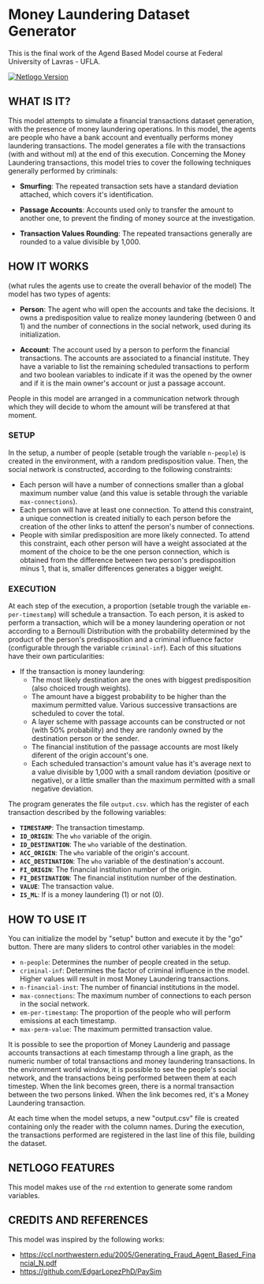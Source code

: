 # Money Laundering Dataset Generator

This is the final work of the Agend Based Model course at Federal University of Lavras - UFLA.

[![Netlogo Version](https://img.shields.io/badge/Netlogo-6.2-green)](https://ccl.northwestern.edu/netlogo/download.shtml)
## WHAT IS IT?

This model attempts to simulate a financial transactions dataset generation, with the presence of money laundering operations. In this model, the agents are people who have a bank account and eventually performs money laundering transactions. The model generates a file with the transactions (with and without ml) at the end of this execution. Concerning the Money Laundering transactions, this model tries to cover the following techniques generally performed by criminals:

- __Smurfing__: The repeated transaction sets have a standard deviation attached, which covers it's identification.

- __Passage Accounts__: Accounts used only to transfer the amount to another one, to prevent the finding of money source at the investigation.

- __Transaction Values Rounding__: The repeated transactions generally are rounded to a value divisible by 1,000.

## HOW IT WORKS

(what rules the agents use to create the overall behavior of the model)
The model has two types of agents:

- __Person__: The agent who will open the accounts and take the decisions. It owns a predisposition value to realize money laundering (between 0 and 1) and the  number of connections in the social network, used during its initialization.

- __Account__: The account used by a person to perform the financial transactions. The accounts are associated to a financial institute. They have a variable to list the remaining scheduled transactions to perform and two boolean variables to indicate if it was the opened by the owner and if it is the main owner's account or just a passage account.

People in this model are arranged in a communication network through which they will decide to whom the amount will be transfered at that moment. 

### SETUP

In the setup, a number of people (setable trough the variable `n-people`) is created in the environment, with a random predisposition value. Then, the social network is constructed, according to the following constraints:

- Each person will have a number of connections smaller than a global maximum number value (and this value is setable through the variable `max-connections`). 
- Each person will have at least one connection. To attend this constraint, a unique connection is created initially to each person before the creation of the other links to attenf the person's number of connections.
- People with similar predisposition are more likely connected. To attend this constraint, each other person will have a weight associated at the moment of the choice to be the one person connection, which is obtained from the difference between two person's predisposition minus 1, that is, smaller differences generates a bigger weight.

### EXECUTION

At each step of the execution, a proportion (setable trough the variable `em-per-timestamp`) will schedule a transaction. To each person, it is asked to perform a transaction, which will be a money laundering operation or not according to a Bernoulli Distribution with the probability determined by the product of the person's predisposition and a criminal influence factor (configurable through the variable `criminal-inf`). Each of this situations have their own particularities:

- If the transaction is money laundering:
	- The most likely destination are the ones with biggest predisposition (also choiced trough weights).
	- The amount have a biggest probability to be higher than the maximum permitted value. Various successive transactions are scheduled to cover the total.
	- A layer scheme with passage accounts can be constructed or not (with 50% probability) and they are randonly owned by the destination person or the sender.
	- The financial institution of the passage accounts are most likely diferent of the origin account's one.
	- Each scheduled transaction's amount value has it's average next to a value divisible by 1,000 with a small random deviation (positive or negative), or a little smaller than the maximum permitted with a small negative deviation.

The program generates the file `output.csv`. which has the register of each transaction described by the following variables:

- __`TIMESTAMP`__: The transaction timestamp.
- __`ID_ORIGIN`__: The `who` variable of the origin.
- __`ID_DESTINATION`__: The `who` variable of the destination. 
- __`ACC_ORIGIN`__: The `who` variable of the origin's account.
- __`ACC_DESTINATION`__: The `who` variable of the destination's account.
- __`FI_ORIGIN`__: The financial institution number of the origin.
- __`FI_DESTINATION`__: The financial institution number of the destination.
- __`VALUE`__: The transaction value.
- __`IS_ML`__: If is a money laundering (1) or not (0).



## HOW TO USE IT

You can initialize the model by "setup" button and execute it by the "go" button. There are many sliders to control other variables in the model:

- `n-people`: Determines the number of people created in the setup.
- `criminal-inf`: Determines the factor of criminal influence in the model. Higher values will result in most Money Laundering transactions.
- `n-financial-inst`: The number of financial institutions in the model.
- `max-connections`: The maximum number of connections to each person in the social network.
- `em-per-timestamp`: The proportion of the people who will perform emissions at each timestamp.
- `max-perm-value`: The maximum permitted transaction value.

It is possible to see the proportion of Money Launderig and passage accounts transactions at each timestamp through a line graph, as the numeric number of total transactions and money laundering transactions. In the environment world window, it is possible to see the people's social network, and the transactions being performed between them at each timestep. When the link becomes green, there is a normal transaction between the two persons linked. When the link becomes red, it's a Money Laundering transaction.

At each time when the model setups, a new "output.csv" file is created containing only the reader with the column names. During the execution, the transactions performed are registered in the last line of this file, building the dataset. 


## NETLOGO FEATURES

This model makes use of the `rnd` extention to generate some random variables.


## CREDITS AND REFERENCES

This model was inspired by the following works:

- https://ccl.northwestern.edu/2005/Generating_Fraud_Agent_Based_Financial_N.pdf
- https://github.com/EdgarLopezPhD/PaySim
